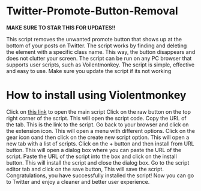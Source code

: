 # Twitter-Promote-Button-Removal
**MAKE SURE TO STAR THIS FOR UPDATES!!**

This script removes the unwanted promote button that shows up at the bottom of your posts on Twitter. The script works by finding and deleting the element with a specific class name. This way, the button disappears and does not clutter your screen. The script can be run on any PC browser that supports user scripts, such as Voilentmonkey. The script is simple, effective and easy to use.
Make sure you update the script if its not working
# How to install using Violentmonkey
Click on [this link](https://github.com/Razor7100/Twitter-Promote-Button-Removal/blob/main/MainScript.js) to open the main script
Click on the raw button on the top right corner of the script. This will open the script code.
Copy the URL of the tab. This is the link to the script.
Go back to your browser and click on the extension icon. This will open a menu with different options.
Click on the gear icon oand then click on the create new script option. This will open a new tab with a list of scripts.
Click on the + button and then install from URL button\. This will open a dialog box where you can paste the URL of the script.
Paste the URL of the script into the box and click on the install button. This will install the script and close the dialog box.
Go to the script editor tab and click on the save button, This will save the script.
Congratulations, you have successfully installed the script! Now you can go to Twitter and enjoy a cleaner and better user experience.
